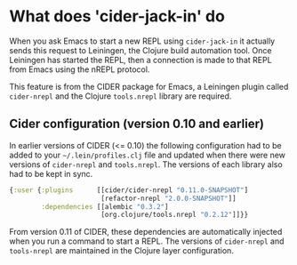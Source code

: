 # What does 'cider-jack-in' do

When you ask Emacs to start a new REPL using `cider-jack-in` it actually sends this request to Leiningen, the Clojure build automation tool.  Once Leiningen has started the REPL, then a connection is made to that REPL from Emacs using the nREPL protocol.

This feature is from the CIDER package for Emacs, a Leiningen plugin called `cider-nrepl` and the Clojure `tools.nrepl` library are required.


## Cider configuration (version 0.10 and earlier)

In earlier versions of CIDER (<= 0.10) the following configuration had to be added to your `~/.lein/profiles.clj` file and updated when there were new versions of `cider-nrepl` and `tools.nrepl`.  The versions of each library also had to be kept in sync.

```clojure
{:user {:plugins      [[cider/cider-nrepl "0.11.0-SNAPSHOT"]
                       [refactor-nrepl "2.0.0-SNAPSHOT"]]
        :dependencies [[alembic "0.3.2"]
                       [org.clojure/tools.nrepl "0.2.12"]]}}
```

From version 0.11 of CIDER, these dependencies are automatically injected when you run a command to start a REPL.  The versions of `cider-nrepl` and `tools-nrepl` are maintained in the Clojure layer configuration.
